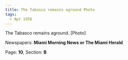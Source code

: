```yaml
---  
title: The Tabasco remains aground Photo  
tags:  
  - Apr 1956  
---  
```

  
The Tabasco remains aground. [Photo]  
  
Newspapers: **Miami Morning News or The Miami Herald**  
  
Page: **10**, Section: **B** 
